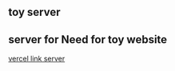 ## toy server
## server for Need for toy website

[vercel link server](https://mango-toys-server.vercel.app/)
